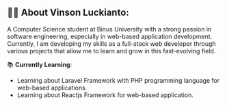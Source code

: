 ## 🙋‍♂️ About **Vinson Luckianto**: 
A Computer Science student at Binus University with a strong passion in software engineering, especially in web-based application development. Currently, I am developing my skills as a full-stack web developer through various projects that allow me to learn and grow in this fast-evolving field.

📚 **Currently Learning**:
- Learning about Laravel Framework with PHP programming language for web-based applications.
- Learning about Reactjs Framework for web-based application.
  
 <!--
**VinsonLuck/VinsonLuck** is a ✨ _special_ ✨ repository because its `README.md` (this file) appears on your GitHub profile.

Here are some ideas to get you started:

- 🔭 I’m currently working on 
- 🌱 I’m currently learning ...
- 👯 I’m looking to collaborate on ...
- 🤔 I’m looking for help with ...
- 💬 Ask me about ...
- 📫 How to reach me: ...
- 😄 Pronouns: ...
- ⚡ Fun fact: ...
-->

